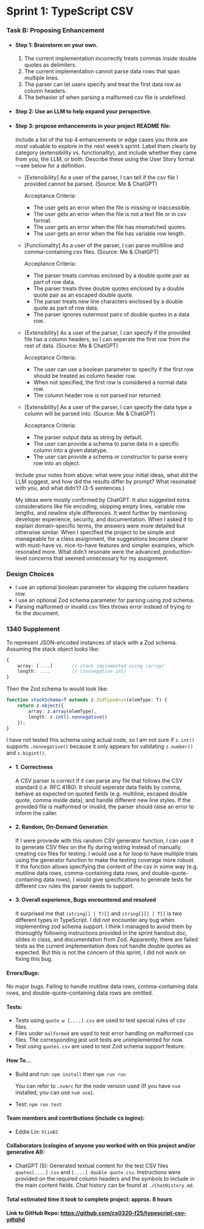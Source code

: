 # Sprint 1: TypeScript CSV

### Task B: Proposing Enhancement

- #### Step 1: Brainstorm on your own.

    1. The current implementation incorrectly treats commas inside double quotes as delimiters.
    2. The current implementation cannot parse data rows that span multiple lines.
    3. The parser can let users specify and treat the first data row as column headers.
    4. The behavior of when parsing a malformed csv file is undefined.

- #### Step 2: Use an LLM to help expand your perspective.

- #### Step 3: propose enhancements in your project README ﬁle:

    Include a list of the top 4 enhancements or edge cases you think are most valuable to explore in the next week’s sprint. Label them clearly by category (extensibility vs. functionality), and include whether they came from you, the LLM, or both. Describe these using the User Story format—see below for a definition. 

    - \[Extensibility\] As a user of the parser, I can tell if the csv file I provided cannot be parsed. (Source: Me & ChatGPT)

        Acceptance Criteria:
        - The user gets an error when the file is missing or inaccessible.
        - The user gets an error when the file is not a text file or in csv format.
        - The user gets an error when the file has mismatched quotes.
        - The user gets an error when the file has variable row length.
    
    - \[Functionality\] As a user of the parser, I can parse multiline and comma-containing csv files. (Source: Me & ChatGPT)

        Acceptance Criteria:
        - The parser treats commas enclosed by a double quote pair as part of row data.
        - The parser treats three double quotes enclosed by a double quote pair as an escaped double quote.
        - The parser treats new line characters enclosed by a double quote as part of row data.
        - The parser ignores outermost pairs of double quotes in a data row.
    
    - \[Extensibility\] As a user of the parser, I can specify if the provided file has a column headers, so I can seperate the first row from the rest of data. (Source: Me & ChatGPT)

        Acceptance Criteria:
        - The user can use a boolean parameter to specify if the first row should be treated as column header row.
        - When not specified, the first row is considered a normal data row.
        - The column header row is not parsed nor returned.
    
    - \[Extensibility\] As a user of the parser, I can specify the data type a column will be parsed into. (Source: Me & ChatGPT)

        Acceptance Criteria:
        - The parser output data as string by default.
        - The user can provide a schema to parse data in a specific column into a given datatype.
        - The user can provide a schema or constructor to parse every row into an object.

    Include your notes from above: what were your initial ideas, what did the LLM suggest, and how did the results differ by prompt? What resonated with you, and what didn’t? (3-5 sentences.) 

    My ideas were mostly confirmed by ChatGPT. It also suggested extra considerations like file encoding, skipping empty lines, variable row lengths, and newline style differences. It went further by mentioning developer experience, security, and documentation. When I asked it to explain domain-specific terms, the answers were more detailed but otherwise similar. When I specified the project to be simple and manageable for a class assignment, the suggestions became clearer with must-have vs. nice-to-have features and simpler examples, which resonated more. What didn’t resonate were the advanced, production-level concerns that seemed unnecessary for my assignment.

### Design Choices

- I use an optional boolean parameter for skipping the column headers row.
- I use an optional Zod schema parameter for parsing using zod schema.
- Parsing malformed or invalid csv files throws error instead of trying to fix the document.

### 1340 Supplement

To represent JSON-encoded instances of stack with a Zod schema. Assuming the stack object looks like:
```typescript
{
    array: [....]       // stack implemented using (array)
    length: ....        // (nonnegative int)
}
```

Then the Zod schema to would look like:
```typescript
function stackSchema<T extends z.ZodTypeAny>(elemType: T) {
    return z.object({ 
        array: z.array(elemType),
        length: z.int().nonnegative()
    });
}
```

I have not tested this schema using actual code, so I am not sure if `z.int()` supports `.nonnegative()` because it only appears for validating `z.number()` and `z.bigint()`.

- #### 1. Correctness

    A CSV parser is correct if it can parse any file that follows the CSV standard (i.e. RFC 4180). It should seperate data fields by comma, behave as expected on quoted fields (e.g. multiline, escaped double quote, comma inside data), and handle different new line styles. If the provided file is malformed or invalid, the parser should raise an error to inform the caller.

- #### 2. Random, On-Demand Generation

    If I were proviede with this random CSV generator function, I can use it to generate CSV files on the fly during testing instead of manually creating csv files for testing. I would use a for loop to have multiple trials using the generator function to make the testing coverage more robust. If the function allows specifying the content of the csv in some way (e.g. mutiline data rows, comma-containing data rows, and double-quote-containing data rows), I would give specifications to generate tests for different csv rules the parser needs to support.

- #### 3. Overall experience, Bugs encountered and resolved

    It surprised me that `(string[] | T)[]` and `string[][] | T[]` is two different types in TypeScript. I did not encounter any bug when implementing zod schema support. I think I managed to avoid them by thoroughly following instructions provided in the sprint handout doc, slides in class, and documentation from Zod. Apparently, there are failed tests as the current implementation does not handle double quotes as expected. But this is not the concern of this sprint, I did not work on fixing this bug.

#### Errors/Bugs: 

No major bugs. Failing to handle mutiline data rows, comma-containing data rows, and double-quote-containing data rows are omitted.

#### Tests:

- Tests using `quote w [....].csv` are used to test special rules of csv files.
- Files under `malformed` are used to test error handling on malformed csv files. The corresponding jest unit tests are unimplemented for now.
- Test using `quotes.csv` are used to test Zod schema support feature.

#### How To…

- Build and run: `npm install` then `npm run run`

    You can refer to `.nvmrc` for the node version used (If you have `nvm` installed, you can use `nvm use`).

- Test: `npm run test`

#### Team members and contributions (include cs logins):
- Eddie Lin: `hlin82`

#### Collaborators (cslogins of anyone you worked with on this project and/or generative AI):
- ChatGPT (5): Generated textual content for the test CSV files `quotes[....].csv` and `[....] double quote.csv`. Instructions were provided on the required column headers and the symbols to include in the main content fields. Chat history can be found at `./ChatHistory.md`.

#### Total estimated time it took to complete project: approx. 8 hours
#### Link to GitHub Repo: https://github.com/cs0320-f25/typescript-csv-ydtqhd
